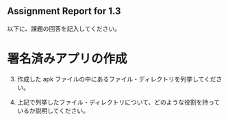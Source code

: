 Assignment Report for 1.3
------

以下に、課題の回答を記入してください。

署名済みアプリの作成
======

3. 作成した apk ファイルの中にあるファイル・ディレクトリを列挙してください。
 
4. 上記で列挙したファイル・ディレクトリについて、どのような役割を持っているか説明してください。

